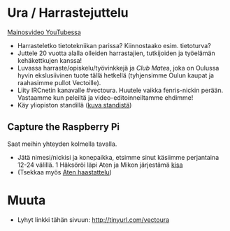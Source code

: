 # Ura / Harrastejuttelu

[Mainosvideo YouTubessa](https://www.youtube.com/watch?v=W3yh01klbLA)

 * Harrasteletko tietotekniikan parissa? Kiinnostaako esim. tietoturva? 
 * Juttele 20 vuotta alalla olleiden harrastajien, tutkijoiden ja työelämän kehäkettkujen kanssa!
 * Luvassa harraste/opiskelu/työvinkkejä ja *Club Mate*a, joka on Oulussa hyvin ekslusiivinen tuote tällä hetkellä (tyhjensimme Oulun kaupat ja raahasimme pullot Vectoille). 
 * Liity IRCnetin kanavalle #vectoura. Huutele vaikka fenris-nickin perään. Vastaamme kun peleiltä ja video-editoinneiltamme ehdimme!
 * Käy yliopiston standillä ([kuva standistä](kuva.png)) 
 
## Capture the Raspberry Pi
 
Saat meihin yhteyden  kolmella tavalla. 
 

  * Jätä nimesi/nickisi ja konepaikka, etsimme sinut käsiimme perjantaina 12-24 välillä. 
 1 Häksöröi läpi Aten ja Mikon järjestämä [kisa](README.md)
   * (Tsekkaa myös [Aten haastattelu](https://youtu.be/RScnahkajKw))
 
# Muuta 

 * Lyhyt linkki tähän sivuun: http://tinyurl.com/vectoura
